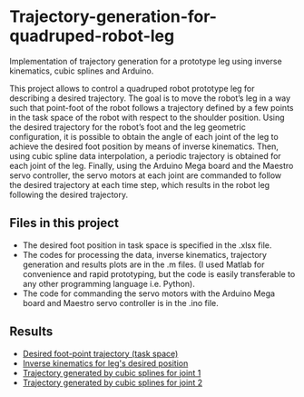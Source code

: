 # Trajectory-generation-for-quadruped-robot-leg
Implementation of trajectory generation for a prototype leg using inverse kinematics, cubic splines and Arduino.

This project allows to control a quadruped robot prototype leg for describing a desired trajectory. The goal is to move the robot’s leg in a way such that point-foot of the robot follows a trajectory defined by a few points in the task space of the robot with respect to the shoulder position. Using the desired trajectory for the robot’s foot and the leg geometric configuration, it is possible to obtain the angle of each joint of the leg to achieve the desired foot position by means of inverse kinematics. Then, using cubic spline data interpolation, a periodic trajectory is obtained for each joint of the leg. Finally, using the Arduino Mega board and the Maestro servo controller, the servo motors at each joint are commanded to follow the desired trajectory at each time step, which results in the robot leg following the desired trajectory.  

## Files in this project
* The desired foot position in task space is specified in the .xlsx file.
* The codes for processing the data, inverse kinematics, trajectory generation and results plots are in the .m files. (I used Matlab for convenience and rapid prototyping, but the code is easily transferable to any other programming language i.e. Python).
* The code for commanding the servo motors with the Arduino Mega board and Maestro servo controller is in the .ino file.

## Results
* [Desired foot-point trajectory (task space)](img/Desired_trajectory.png)
* [Inverse kinematics for leg's desired position](img/Inverse_kinematics.png)
* [Trajectory generated by cubic splines for joint 1](img/Gen_traj_theta1.png)
* [Trajectory generated by cubic splines for joint 2](img/Gen_traj_theta2.png)
